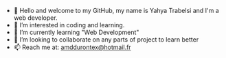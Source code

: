 - 👋 Hello and welcome to my GitHub, my name is Yahya Trabelsi and I'm a web developer.
- 👀 I’m interested in coding and learning.
- 🌱 I’m currently learning "Web Development"
- 💞️ I’m looking to collaborate on any parts of project to learn better 
- 📫 Reach me at: amddurontex@hotmail.fr
